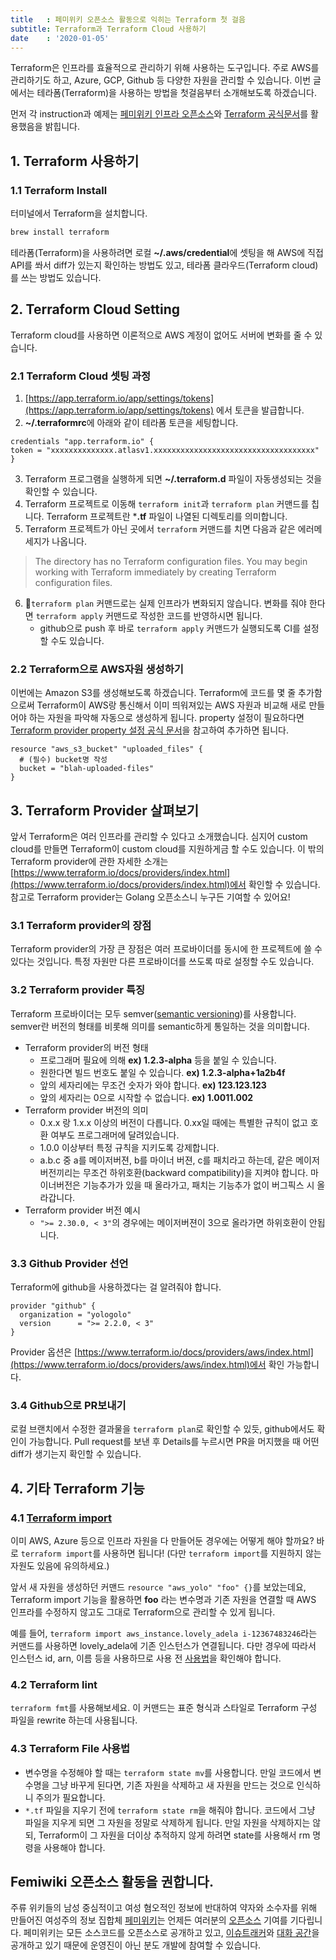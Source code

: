 ```yaml
---
title   : 페미위키 오픈소스 활동으로 익히는 Terraform 첫 걸음
subtitle: Terraform과 Terraform Cloud 사용하기
date    : '2020-01-05'
---
```


Terraform은 인프라를 효율적으로 관리하기 위해 사용하는 도구입니다. 주로 AWS를 관리하기도 하고, Azure, GCP, Github 등 다양한 자원을 관리할 수 있습니다. 이번 글에서는 테라폼(Terraform)을 사용하는 방법을 첫걸음부터 소개해보도록 하겠습니다.

먼저 각 instruction과 예제는 [페미위키 인프라 오픈소스](https://github.com/femiwiki/infra/#instructions)와 [Terraform 공식문서](https://www.terraform.io/docs/index.html)를 활용했음을 밝힙니다.

## 1. Terraform 사용하기

### 1.1 Terraform Install

터미널에서 Terraform을 설치합니다.

```bash
brew install terraform
```

테라폼(Terraform)을 사용하려면 로컬 **~/.aws/credential**에 셋팅을 해 AWS에 직접 API를 쏴서 diff가 있는지 확인하는 방법도 있고, 테라폼 클라우드(Terraform cloud)를 쓰는 방법도 있습니다.

## 2. Terraform Cloud Setting

Terraform cloud를 사용하면 이론적으로 AWS 계정이 없어도 서버에 변화를 줄 수 있습니다.

### 2.1 Terraform Cloud 셋팅 과정

1. [https://app.terraform.io/app/settings/tokens](https://app.terraform.io/app/settings/tokens) 에서 토큰을 발급합니다.
2. **~/.terraformrc**에 아래와 같이 테라폼 토큰을 세팅합니다.

```hcl
credentials "app.terraform.io" {
token = "xxxxxxxxxxxxxx.atlasv1.xxxxxxxxxxxxxxxxxxxxxxxxxxxxxxxxxxxx"
}
```

3. Terraform 프로그램을 실행하게 되면 **~/.terraform.d** 파일이 자동생성되는 것을 확인할 수 있습니다.
4. Terraform 프로젝트로 이동해 `terraform init`과 `terraform plan` 커맨드를 칩니다. Terraform 프로젝트란 ***.tf** 파일이 나열된 디렉토리를 의미합니다.
5. Terraform 프로젝트가 아닌 곳에서 `terraform` 커맨드를 치면 다음과 같은 에러메세지가 나옵니다.

> The directory has no Terraform configuration files. You may begin working with Terraform immediately by creating Terraform configuration files.

6. `terraform plan` 커맨드로는 실제 인프라가 변화되지 않습니다. 변화를 줘야 한다면 `terraform apply` 커맨드로 작성한 코드를 반영하시면 됩니다.
    - github으로 push 후 바로 `terraform apply` 커맨드가 실행되도록 CI를 설정할 수도 있습니다.

### 2.2 Terraform으로 AWS자원 생성하기

이번에는 Amazon S3를 생성해보도록 하겠습니다. Terraform에 코드를 몇 줄 추가함으로써 Terraform이 AWS랑 통신해서 이미 띄워져있는 AWS 자원과 비교해 새로 만들어야 하는 자원을 파악해 자동으로 생성하게 됩니다.
property 설정이 필요하다면 [Terraform provider property 설정 공식 문서](https://www.terraform.io/docs/providers/aws/r/s3_bucket.html#argument-reference)을 참고하여 추가하면 됩니다.

```hcl
resource "aws_s3_bucket" "uploaded_files" {
  # (필수) bucket명 작성
  bucket = "blah-uploaded-files"
}
```

## 3. Terraform Provider 살펴보기

앞서 Terraform은 여러 인프라를 관리할 수 있다고 소개했습니다. 심지어 custom cloud를 만들면 Terraform이 custom cloud를 지원하게금 할 수도 있습니다. 이 밖의 Terraform provider에 관한 자세한 소개는 [https://www.terraform.io/docs/providers/index.html](https://www.terraform.io/docs/providers/index.html)에서 확인할 수 있습니다. 참고로 Terraform provider는 Golang 오픈소스니 누구든 기여할 수 있어요!

### 3.1 Terraform provider의 장점

Terraform provider의 가장 큰 장점은 여러 프로바이더를 동시에 한 프로젝트에 쓸 수 있다는 것입니다. 특정 자원만 다른 프로바이더를 쓰도록 따로 설정할 수도 있습니다.

### 3.2 Terraform provider 특징

Terraform 프로바이더는 모두 semver([semantic versioning](https://semver.org/lang/ko/))를 사용합니다. semver란 버전의 형태를 비롯해 의미를 semantic하게 통일하는 것을 의미합니다.

- Terraform provider의 버전 형태
  - 프로그래머 필요에 의해 **ex) 1.2.3-alpha** 등을 붙일 수 있습니다.
  - 원한다면 빌드 번호도 붙일 수 있습니다. **ex) 1.2.3-alpha+1a2b4f**
  - 앞의 세자리에는 무조건 숫자가 와야 합니다. **ex) 123.123.123**
  - 앞의 세자리는 0으로 시작할 수 없습니다. **ex) 1.0011.002**
- Terraform provider 버전의 의미
  - 0.x.x 랑 1.x.x 이상의 버전이 다릅니다. 0.xx일 때에는 특별한 규칙이 없고 호환 여부도 프로그래머에 달려있습니다.
  - 1.0.0 이상부터 특정 규칙을 지키도록 강제합니다.
  - a.b.c 중 a를 메이저버젼, b를 마이너 버젼, c를 패치라고 하는데, 같은 메이저버전끼리는 무조건 하위호환(backward compatibility)을 지켜야 합니다. 마이너버전은 기능추가가 있을 때 올라가고, 패치는 기능추가 없이 버그픽스 시 올라갑니다.
- Terraform provider 버전 예시
  - `">= 2.30.0, < 3"`의 경우에는 메이저버젼이 3으로 올라가면 하위호환이 안됩니다.

### 3.3 Github Provider 선언

Terraform에 github을 사용하겠다는 걸 알려줘야 합니다.

```hcl
provider "github" {
  organization = "yologolo"
  version      = ">= 2.2.0, < 3"
}
```

Provider 옵션은 [https://www.terraform.io/docs/providers/aws/index.html](https://www.terraform.io/docs/providers/aws/index.html)에서 확인 가능합니다.

### 3.4 Github으로 PR보내기

로컬 브랜치에서 수정한 결과물을 `terraform plan`로 확인할 수 있듯, github에서도 확인이 가능합니다.
Pull request를 보낸 후 Details를 누르시면 PR을 머지했을 때 어떤 diff가 생기는지 확인할 수 있습니다.

## 4. 기타 Terraform 기능

### 4.1 [Terraform import](https://www.terraform.io/docs/import/usage.html)

이미 AWS, Azure 등으로 인프라 자원을 다 만들어둔 경우에는 어떻게 해야 할까요? 바로 `terraform import`를 사용하면 됩니다! (다만 `terraform import`를 지원하지 않는 자원도 있음에 유의하세요.)

앞서 새 자원을 생성하던 커맨드 `resource "aws_yolo" "foo" {}`를 보았는데요, Terraform import 기능을 활용하면 **foo** 라는 변수명과 기존 자원을 연결할 때 AWS 인프라를 수정하지 않고도 그대로 Terraform으로 관리할 수 있게 됩니다.

예를 들어, `terraform import aws_instance.lovely_adela i-12367483246`라는 커맨드를 사용하면 lovely_adela에 기존 인스턴스가 연결됩니다. 다만 경우에 따라서 인스턴스 id, arn, 이름 등을 사용하므로 사용 전 [사용법](https://www.terraform.io/docs/providers/aws/r/instance.html#import)을 확인해야 합니다.

### 4.2 Terraform lint

`terraform fmt`를 사용해보세요. 이 커맨드는 표준 형식과 스타일로 Terraform 구성 파일을 rewrite 하는데 사용됩니다.

### 4.3 Terraform File 사용법

- 변수명을 수정해야 할 때는 `terraform state mv`를 사용합니다. 만일 코드에서 변수명을 그냥 바꾸게 된다면, 기존 자원을 삭제하고 새 자원을 만드는 것으로 인식하니 주의가 필요합니다.
- `*.tf` 파일을 지우기 전에 `terraform state rm`을 해줘야 합니다. 코드에서 그냥 파일을 지우게 되면 그 자원을 정말로 삭제하게 됩니다. 만일 자원을 삭제하지는 않되, Terraform이 그 자원을 더이상 추적하지 않게 하려면 state를 사용해서 rm 명령을 사용해야 합니다.

## Femiwiki 오픈소스 활동을 권합니다.

주류 위키들의 남성 중심적이고 여성 혐오적인 정보에 반대하여 약자와 소수자를 위해 만들어진 여성주의 정보 집합체 [페미위키](femiwiki.com)는 언제든 여러분의 [오픈소스](https://github.com/femiwiki/femiwiki) 기여를 기다립니다. 페미위키는 모든 소스코드를 오픈소스로 공개하고 있고, [이슈트래커](https://github.com/femiwiki/femiwiki/issues)와 [대화 공간](https://discord.com/invite/qqdp3tjW?utm_source=Discord%20Widget&utm_medium=Connect)을 공개하고 있기 때문에 운영진이 아닌 분도 개발에 참여할 수 있습니다.
